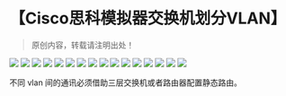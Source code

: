 # 【Cisco思科模拟器交换机划分VLAN】

> 原创内容，转载请注明出处！



![](https://img-blog.csdnimg.cn/20201024192754527.jpg)
![](https://img-blog.csdnimg.cn/20201024192804712.png)
![](https://img-blog.csdnimg.cn/20201024192818612.png)
![](https://img-blog.csdnimg.cn/20201024192828884.png)
![](https://img-blog.csdnimg.cn/20201024192838216.png)
![](https://img-blog.csdnimg.cn/20201024192848814.png)
![](https://img-blog.csdnimg.cn/20201024192901336.png)
![](https://img-blog.csdnimg.cn/20201024192910143.png)
![](https://img-blog.csdnimg.cn/20201024192918883.png)
![](https://img-blog.csdnimg.cn/20201024192927400.png)
![](https://img-blog.csdnimg.cn/20201024192936369.png)
![](https://img-blog.csdnimg.cn/20201024192943991.png)
![](https://img-blog.csdnimg.cn/2020102419295249.png)
![](https://img-blog.csdnimg.cn/20201024193001146.png)
![](https://img-blog.csdnimg.cn/20201024193011254.png)
![](https://img-blog.csdnimg.cn/20201024193019771.png)

不同 vlan 间的通讯必须借助三层交换机或者路由器配置静态路由。

